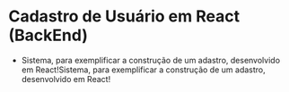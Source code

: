# Cadastro de Usuário em React (BackEnd)

- Sistema, para exemplificar a construção de um adastro, desenvolvido em React!Sistema, para exemplificar a construção de um adastro, desenvolvido em React!
